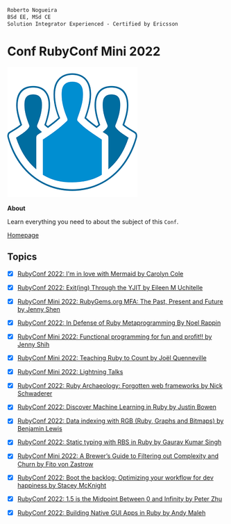 ```
Roberto Nogueira  
BSd EE, MSd CE
Solution Integrator Experienced - Certified by Ericsson
```

# Conf RubyConf Mini 2022

![project image](images/conf.png)

**About**

Learn everything you need to about the subject of this `Conf`.

[Homepage](https://www.youtube.com/playlist?list=PLbHJudTY1K0dERpqJUEFOFSsMGvR6st9U)

## Topics

* [x] [RubyConf 2022: I'm in love with Mermaid by Carolyn Cole](https://www.youtube.com/watch?v=W-UsnbGH2c8&list=PLbHJudTY1K0dERpqJUEFOFSsMGvR6st9U&index=55&ab_channel=RubyCentral)
* [x] [RubyConf 2022: Exit(ing) Through the YJIT by Eileen M Uchitelle](https://www.youtube.com/watch?v=PBEklhwJcUA&list=PLbHJudTY1K0dERpqJUEFOFSsMGvR6st9U&index=63&ab_channel=RubyCentral)
* [x] [RubyConf Mini 2022: RubyGems.org MFA: The Past, Present and Future by Jenny Shen](https://www.youtube.com/watch?v=_9X2I_OrsAA&list=PLbHJudTY1K0dERpqJUEFOFSsMGvR6st9U&index=26&ab_channel=RubyCentral)
* [x] [RubyConf 2022: In Defense of Ruby Metaprogramming By Noel Rappin](https://www.youtube.com/watch?v=D_ZRaZucjm4&list=PLbHJudTY1K0dERpqJUEFOFSsMGvR6st9U&index=38&ab_channel=RubyCentral)
* [x] [RubyConf Mini 2022: Functional programming for fun and profit!! by Jenny Shih](https://www.youtube.com/watch?v=KKPvpy4agqY&list=PLbHJudTY1K0dERpqJUEFOFSsMGvR6st9U&index=8&ab_channel=RubyCentral)
* [x] [RubyConf Mini 2022: Teaching Ruby to Count by Joël Quenneville](https://www.youtube.com/watch?v=PHMOsTK1jSE&list=PLbHJudTY1K0dERpqJUEFOFSsMGvR6st9U&index=13&ab_channel=RubyCentral)
* [x] [RubyConf Mini 2022: Lightning Talks](https://www.youtube.com/watch?v=M5uWyzBgPHs&list=PLbHJudTY1K0dERpqJUEFOFSsMGvR6st9U&index=10&ab_channel=RubyCentral)
* [x] [RubyConf 2022: Ruby Archaeology: Forgotten web frameworks by Nick Schwaderer](https://www.youtube.com/watch?v=XZWQ2MoN6-M&list=PLbHJudTY1K0dERpqJUEFOFSsMGvR6st9U&index=43&ab_channel=RubyCentral)
* [x] [RubyConf 2022: Discover Machine Learning in Ruby by Justin Bowen](https://www.youtube.com/watch?v=XXtqUptI_oQ&list=PLbHJudTY1K0dERpqJUEFOFSsMGvR6st9U&index=46&ab_channel=RubyCentral)
* [x] [RubyConf 2022: Data indexing with RGB (Ruby, Graphs and Bitmaps) by Benjamin Lewis](https://www.youtube.com/watch?v=WUE_juijO20&list=PLbHJudTY1K0dERpqJUEFOFSsMGvR6st9U&index=67&ab_channel=RubyCentral)
* [x] [RubyConf 2022: Static typing with RBS in Ruby by Gaurav Kumar Singh](https://www.youtube.com/watch?v=sVU5EYriNw4&list=PLbHJudTY1K0dERpqJUEFOFSsMGvR6st9U&index=68&ab_channel=RubyCentral)
* [x] [RubyConf Mini 2022: A Brewer’s Guide to Filtering out Complexity and Churn by Fito von Zastrow](https://www.youtube.com/watch?v=RJRSosxtzbU&list=PLbHJudTY1K0dERpqJUEFOFSsMGvR6st9U&index=12&ab_channel=RubyCentral)
* [x] [RubyConf 2022: Boot the backlog: Optimizing your workflow for dev happiness by Stacey McKnight](https://www.youtube.com/watch?v=ir8hYLz4Gfg&list=PLbHJudTY1K0dERpqJUEFOFSsMGvR6st9U&index=41&ab_channel=RubyCentral)
* [x] [RubyConf 2022: 1.5 is the Midpoint Between 0 and Infinity by Peter Zhu](https://www.youtube.com/watch?v=3GfBjUFuu_k&list=PLbHJudTY1K0dERpqJUEFOFSsMGvR6st9U&index=36&ab_channel=RubyCentral)
* [x] [RubyConf 2022: Building Native GUI Apps in Ruby by Andy Maleh](https://www.youtube.com/watch?v=1Bh4CnJqHyY&list=PLbHJudTY1K0dERpqJUEFOFSsMGvR6st9U&index=32&ab_channel=RubyCentral)


